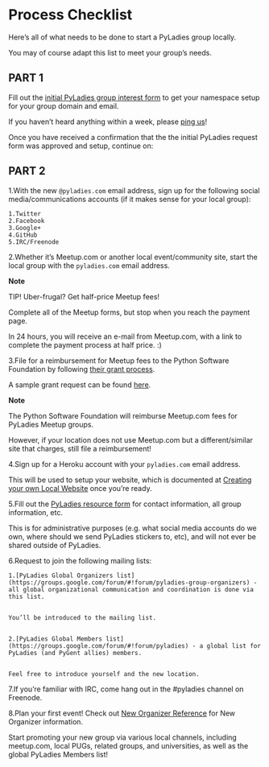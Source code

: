 # Process Checklist


Here’s all of what needs to be done to start a PyLadies group locally. 


You may of course adapt this list to meet your group’s needs.


## PART 1


Fill out the [initial PyLadies group interest form](https://docs.google.com/forms/d/e/1FAIpQLSeOL0xgRD6jwV3RJxFNApdT_qQN1-3uNomRK4XTfUKSaeDhNg/viewform) to get your namespace setup for your group domain and email. 


If you haven’t heard anything within a week, please [ping us](info%40pyladies.com)!


Once you have received a confirmation that the the initial PyLadies request form was approved and setup, continue on:


## PART 2


1.With the new `@pyladies.com` email address, sign up for the following social media/communications accounts (if it makes sense for your local group):


    1.Twitter
    2.Facebook
    3.Google+
    4.GitHub
    5.IRC/Freenode


2.Whether it’s Meetup.com or another local event/community site, start the local group with the `pyladies.com` email address.


**Note**


TIP! Uber-frugal? Get half-price Meetup fees! 


Complete all of the Meetup forms, but stop when you reach the payment page. 


In 24 hours, you will receive an e-mail from Meetup.com, with a link to complete the payment process at half price. :)


3.File for a reimbursement for Meetup fees to the Python Software Foundation by following [their grant process](https://www.python.org/psf/grants). 


A sample grant request can be found [here](http://kit.pyladies.com/en/latest/organizer/grants/sample-meetup-proposal.html).


**Note**


The Python Software Foundation will reimburse Meetup.com fees for PyLadies Meetup groups. 


However, if your location does not use Meetup.com but a different/similar site that charges, still file a reimbursement!


4.Sign up for a Heroku account with your `pyladies.com` email address. 


This will be used to setup your website, which is documented at [Creating your own Local Website](http://kit.pyladies.com/en/latest/organizer/website/local.html) once you’re ready.


5.Fill out the [PyLadies resource form](https://docs.google.com/forms/d/e/1FAIpQLSeL2c2zvlNANjPHN-slrZ-jIKkr556GM_268mtIKsdtUz9bGQ/viewform) for contact information, all group information, etc. 


This is for administrative purposes (e.g. what social media accounts do we own, where should we send PyLadies stickers to, etc), and will not ever be shared outside of PyLadies.


6.Request to join the following mailing lists:


    1.[PyLadies Global Organizers list](https://groups.google.com/forum/#!forum/pyladies-group-organizers) - all global organizational communication and coordination is done via this list. 
    
    
    You’ll be introduced to the mailing list.


    2.[PyLadies Global Members list](https://groups.google.com/forum/#!forum/pyladies) - a global list for PyLadies (and PyGent allies) members. 
    
    
    Feel free to introduce yourself and the new location.


7.If you’re familiar with IRC, come hang out in the #pyladies channel on Freenode.


8.Plan your first event! Check out [New Organizer Reference](http://kit.pyladies.com/en/latest/organizer/neworganizer.html) for New Organizer information. 


Start promoting your new group via various local channels, including meetup.com, local PUGs, related groups, and universities, as well as the global PyLadies Members list!